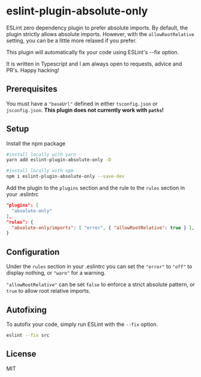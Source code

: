 # eslint-plugin-absolute-only

ESLint zero dependency plugin to prefer absolute imports. By default, the plugin strictly allows absolute imports. However, with the `allowRootRelative` setting, you can be a little more relaxed if you prefer.

This plugin will automatically fix your code using ESLint's --fix option.

It is written in Typescript and I am always open to requests, advice and PR's. Happy hacking!

## Prerequisites

You must have a `"baseUrl"` defined in either `tsconfig.json` or `jsconfig.json`. **This plugin does not currently work with `paths`!**

## Setup

Install the npm package

```bash
#install locally with yarn
yarn add eslint-plugin-absolute-only -D

#install locally with npm
npm i eslint-plugin-absolute-only --save-dev
```

Add the plugin to the `plugins` section and the rule to the `rules` section in your .eslintrc

```json
"plugins": [
  "absolute-only"
],
"rules": {
  "absolute-only/imports": [ "error", { "allowRootRelative": true } ],
}
```

## Configuration

Under the `rules` section in your .eslintrc you can set the `"error"` to `"off"` to display nothing, or `"warn"` for a warning.

`"allowRootRelative"` can be set `false` to enforce a strict absolute pattern, or `true` to allow root relative imports.

## Autofixing

To autofix your code, simply run ESLint with the `--fix` option.

```bash
eslint --fix src
```

## License

MIT
